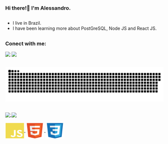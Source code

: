 ### Hi there!👋 I'm Alessandro.

##

- I live in Brazil.
- I have been learning more about PostGreSQL, Node JS and React JS.  

##
### Conect with me:
<div> 
  <a href="www.linkedin.com/in/alessandrorodrigo" target="_blank"><img src="https://img.shields.io/badge/-LinkedIn-%23007785?style-for-the-badge&logo-linkedin&logoColor-white" target="_blank"></a>
  <a href = "mailto:alessandrogongora@hotmail.com"><img src="https://img.shields.io/badge/Microsoft_Outlook-0078D4?" target="_blank"></a>

</div>

##
![Snake animation](https://github.com/alebarreto1/alebarreto1/blob/output/github-contribution-grid-snake.svg)

##
<div>
  <a href="https://github.com/alebarreto1">
  <img align="center" height="160em" src="https://github-readme-stats.vercel.app/api/top-langs/?username=alebarreto1&layout=compact&langs_count=7&theme=dark"/>
  <img align="center" height="160em" src="https://github-readme-stats.vercel.app/api?username=alebarreto1&show_icons=true&theme=dark&include_all_commits=true&count_private=true"/>
</div>
<div style="display: inline_block"><br>
  <img align="center" alt="alebarreto1-Js" height="50" width="60" src="https://raw.githubusercontent.com/devicons/devicon/master/icons/javascript/javascript-plain.svg">
  <img align="center" alt="alebarreto1-HTML" height="50" width="60" src="https://raw.githubusercontent.com/devicons/devicon/master/icons/html5/html5-original.svg">
  <img align="center" alt="alebarreto1-CSS" height="50" width="60" src="https://raw.githubusercontent.com/devicons/devicon/master/icons/css3/css3-original.svg">
</div>  
  
 
